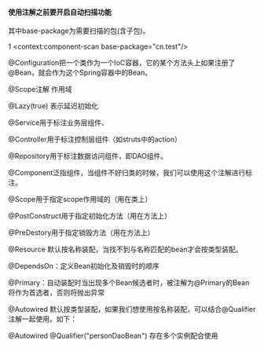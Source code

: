 #### 使用注解之前要开启自动扫描功能

其中base-package为需要扫描的包(含子包)。

1    <context:component-scan base-package="cn.test"/>

@Configuration把一个类作为一个IoC容器，它的某个方法头上如果注册了@Bean，就会作为这个Spring容器中的Bean。

@Scope注解 作用域

@Lazy(true) 表示延迟初始化

@Service用于标注业务层组件、 

@Controller用于标注控制层组件（如struts中的action）

@Repository用于标注数据访问组件，即DAO组件。

@Component泛指组件，当组件不好归类的时候，我们可以使用这个注解进行标注。

@Scope用于指定scope作用域的（用在类上）

@PostConstruct用于指定初始化方法（用在方法上）

@PreDestory用于指定销毁方法（用在方法上）

@Resource 默认按名称装配，当找不到与名称匹配的bean才会按类型装配。

@DependsOn：定义Bean初始化及销毁时的顺序

@Primary：自动装配时当出现多个Bean候选者时，被注解为@Primary的Bean将作为首选者，否则将抛出异常

@Autowired 默认按类型装配，如果我们想使用按名称装配，可以结合@Qualifier注解一起使用。如下：

@Autowired @Qualifier("personDaoBean") 存在多个实例配合使用